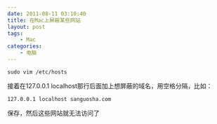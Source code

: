 ```yaml
---
date: 2011-08-11 03:10:40
title: 在Mac上屏蔽某些网站
layout: post
tags:
    - Mac
categories:
    - 电脑
---
```

`sudo vim /etc/hosts`

接着在127.0.0.1 localhost那行后面加上想屏蔽的域名，用空格分隔，比如：

`127.0.0.1 localhost sanguosha.com`

保存，然后这些网站就无法访问了
